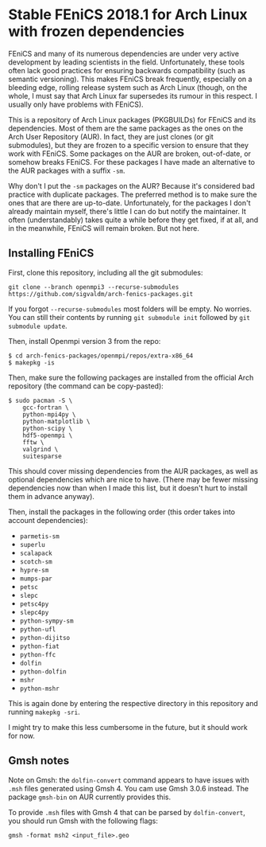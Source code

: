 # Stable FEniCS 2018.1 for Arch Linux with frozen dependencies
FEniCS and many of its numerous dependencies are under very active development by leading scientists in the field. Unfortunately, these tools often lack good practices for ensuring backwards compatibility (such as semantic versioning). This makes FEniCS break frequently, especially on a bleeding edge, rolling release system such as Arch Linux (though, on the whole, I must say that Arch Linux far supersedes its rumour in this respect. I usually only have problems with FEniCS).

This is a repository of Arch Linux packages (PKGBUILDs) for FEniCS and its dependencies. Most of them are the same packages as the ones on the Arch User Repository (AUR). In fact, they are just clones (or git submodules), but they are frozen to a specific version to ensure that they work with FEniCS. Some packages on the AUR are broken, out-of-date, or somehow breaks FEniCS. For these packages I have made an alternative to the AUR packages with a suffix `-sm`.

Why don't I put the `-sm` packages on the AUR? Because it's considered bad practice with duplicate packages. The preferred method is to make sure the ones that are there are up-to-date. Unfortunately, for the packages I don't already maintain myself, there's little I can do but notify the maintainer. It often (understandably) takes quite a while before they get fixed, if at all, and in the meanwhile, FEniCS will remain broken. But not here.

## Installing FEniCS

First, clone this repository, including all the git submodules:
```
git clone --branch openmpi3 --recurse-submodules https://github.com/sigvaldm/arch-fenics-packages.git
```
If you forgot `--recurse-submodules` most folders will be empty. No worries. You can still their contents by running `git submodule init` followed by `git submodule update`.

Then, install Openmpi version 3 from the repo:

```
$ cd arch-fenics-packages/openmpi/repos/extra-x86_64
$ makepkg -is
```

Then, make sure the following packages are installed from the official Arch repository (the command can be copy-pasted):

```
$ sudo pacman -S \
    gcc-fortran \
    python-mpi4py \
    python-matplotlib \
    python-scipy \
    hdf5-openmpi \
    fftw \
    valgrind \
    suitesparse
```

This should cover missing dependencies from the AUR packages, as well as optional dependencies which are nice to have. (There may be fewer missing dependencies now than when I made this list, but it doesn't hurt to install them in advance anyway).

Then, install the packages in the following order (this order takes into account dependencies):

- `parmetis-sm`
- `superlu`
- `scalapack`
- `scotch-sm`
- `hypre-sm`
- `mumps-par`
- `petsc`
- `slepc`
- `petsc4py`
- `slepc4py`
- `python-sympy-sm`
- `python-ufl`
- `python-dijitso`
- `python-fiat`
- `python-ffc`
- `dolfin`
- `python-dolfin`
- `mshr`
- `python-mshr`

This is again done by entering the respective directory in this repository and running `makepkg -sri`.

I might try to make this less cumbersome in the future, but it should work for now.

## Gmsh notes

Note on Gmsh: the `dolfin-convert` command appears to have issues with `.msh` files generated using Gmsh 4. You cam use Gmsh 3.0.6 instead. The package `gmsh-bin` on AUR currently provides this.

To provide `.msh` files with Gmsh 4 that can be parsed by `dolfin-convert`, you should run Gmsh with the following flags:
```
gmsh -format msh2 <input_file>.geo
```
